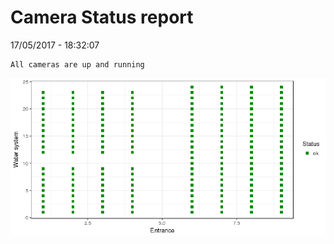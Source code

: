 Camera Status report
================
17/05/2017 - 18:32:07

    All cameras are up and running

![](camreport_files/figure-markdown_github/unnamed-chunk-2-1.png)
